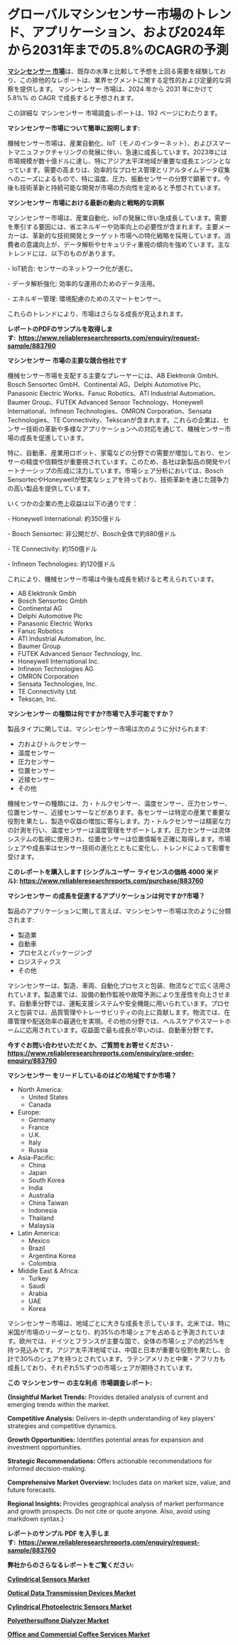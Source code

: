 <p><h1>グローバルマシンセンサー市場のトレンド、アプリケーション、および2024年から2031年までの5.8%のCAGRの予測</h1></p><p data-sourcepos="1:1-1:157"><strong><a href="https://www.reliableresearchreports.com/machine-sensor-r883760?utm_campaign=107&utm_medium=36&utm_source=Github&utm_content=ia&utm_term=18122024&utm_id=machine-sensor">マシンセンサー 市場</a></strong>は、既存の水準と比較して予想を上回る需要を経験しており、この排他的なレポートは、業界セグメントに関する定性的および定量的な洞察を提供します。 マシンセンサー 市場は、2024 年から 2031 年にかけて 5.8%% の CAGR で成長すると予想されます。</p>
<p data-sourcepos="3:1-3:50">この詳細な マシンセンサー 市場調査レポートは、192 ページにわたります。</p>
<p><strong>マシンセンサー市場について簡単に説明します:</strong></p>
<p><p>機械センサー市場は、産業自動化、IoT（モノのインターネット）、およびスマートマニュファクチャリングの発展に伴い、急速に成長しています。2023年には市場規模が数十億ドルに達し、特にアジア太平洋地域が重要な成長エンジンとなっています。需要の高まりは、効率的なプロセス管理とリアルタイムデータ収集へのニーズによるもので、特に温度、圧力、振動センサーの分野で顕著です。今後も技術革新と持続可能な開発が市場の方向性を定めると予想されています。</p></p>
<p><strong>マシンセンサー 市場における最新の動向と戦略的な洞察</strong></p>
<p><p>マシンセンサー市場は、産業自動化、IoTの発展に伴い急成長しています。需要を牽引する要因には、省エネルギーや効率向上の必要性が含まれます。主要メーカーは、革新的な技術開発とターゲット市場への特化戦略を採用しています。消費者の意識向上が、データ解析やセキュリティ重視の傾向を強めています。主なトレンドには、以下のものがあります。</p><p>- IoT統合: センサーのネットワーク化が進む。</p><p>- データ解析強化: 効率的な運用のためのデータ活用。</p><p>- エネルギー管理: 環境配慮のためのスマートセンサー。</p><p>  </p><p>これらのトレンドにより、市場はさらなる成長が見込まれます。</p></p>
<p><strong>レポートのPDFのサンプルを取得します</strong><strong>:&nbsp;&nbsp;<a href="https://www.reliableresearchreports.com/enquiry/request-sample/883760?utm_campaign=107&utm_medium=36&utm_source=Github&utm_content=ia&utm_term=18122024&utm_id=machine-sensor">https://www.reliableresearchreports.com/enquiry/request-sample/883760</a></strong></p>
<p><strong>マシンセンサー 市場の主要な競合他社です</strong></p>
<p><p>機械センサー市場を支配する主要なプレーヤーには、AB Elektronik GmbH、Bosch Sensortec GmbH、Continental AG、Delphi Automotive Plc、Panasonic Electric Works、Fanuc Robotics、ATI Industrial Automation、Baumer Group、FUTEK Advanced Sensor Technology、Honeywell International、Infineon Technologies、OMRON Corporation、Sensata Technologies、TE Connectivity、Tekscanが含まれます。これらの企業は、センサー技術の革新や多様なアプリケーションへの対応を通じて、機械センサー市場の成長を促進しています。</p><p>特に、自動車、産業用ロボット、家電などの分野での需要が増加しており、センサーの精度や信頼性が重要視されています。このため、各社は新製品の開発やパートナーシップの形成に注力しています。市場シェア分析においては、Bosch SensortecやHoneywellが堅実なシェアを持っており、技術革新を通じた競争力の高い製品を提供しています。</p><p>いくつかの企業の売上収益は以下の通りです：</p><p>- Honeywell International: 約350億ドル</p><p>- Bosch Sensortec: 非公開だが、Bosch全体で約880億ドル</p><p>- TE Connectivity: 約150億ドル</p><p>- Infineon Technologies: 約120億ドル</p><p>これにより、機械センサー市場は今後も成長を続けると考えられています。</p></p>
<p><ul><li>AB Elektronik Gmbh</li><li>Bosch Sensortec Gmbh</li><li>Continental AG</li><li>Delphi Automotive Plc</li><li>Panasonic Electric Works</li><li>Fanuc Robotics</li><li>ATI Industrial Automation, Inc.</li><li>Baumer Group</li><li>FUTEK Advanced Sensor Technology, Inc.</li><li>Honeywell International Inc.</li><li>Infineon Technologies AG</li><li>OMRON Corporation</li><li>Sensata Technologies, Inc.</li><li>TE Connectivity Ltd.</li><li>Tekscan, Inc.</li></ul></p>
<p><strong>マシンセンサー の種類は何ですか?市場で入手可能ですか？</strong></p>
<p>製品タイプに関しては、マシンセンサー市場は次のように分けられます:</p>
<p><ul><li>力およびトルクセンサー</li><li>温度センサー</li><li>圧力センサー</li><li>位置センサー</li><li>近接センサー</li><li>その他</li></ul></p>
<p><p>機械センサーの種類には、力・トルクセンサー、温度センサー、圧力センサー、位置センサー、近接センサーなどがあります。各センサーは特定の産業で重要な役割を果たし、製造や収益の増加に寄与します。力・トルクセンサーは精密な力の計測を行い、温度センサーは温度管理をサポートします。圧力センサーは流体システムの監視に使用され、位置センサーは位置情報を正確に取得します。市場シェアや成長率はセンサー技術の進化とともに変化し、トレンドによって影響を受けます。</p></p>
<p><strong>このレポートを購入します (シングルユーザー ライセンスの価格 4000 米ドル):&nbsp;<a href="https://www.reliableresearchreports.com/purchase/883760?utm_campaign=107&utm_medium=36&utm_source=Github&utm_content=ia&utm_term=18122024&utm_id=machine-sensor">https://www.reliableresearchreports.com/purchase/883760</a></strong></p>
<p><strong>マシンセンサー の成長を促進するアプリケーションは何ですか?市場？</strong></p>
<p>製品のアプリケーションに関して言えば、マシンセンサー市場は次のように分類されます:</p>
<p><ul><li>製造業</li><li>自動車</li><li>プロセスとパッケージング</li><li>ロジスティクス</li><li>その他</li></ul></p>
<p><p>マシンセンサーは、製造、車両、自動化プロセスと包装、物流などで広く活用されています。製造業では、設備の動作監視や故障予測により生産性を向上させます。自動車分野では、運転支援システムや安全機能に用いられています。プロセスと包装では、品質管理やトレーサビリティの向上に貢献します。物流では、在庫管理や配送効率の最適化を実現。その他の分野では、ヘルスケアやスマートホームに応用されています。収益面で最も成長が早いのは、自動車分野です。</p></p>
<p><strong>今すぐお問い合わせいただくか、ご質問をお寄せください</strong><strong>&nbsp;</strong>-<strong><a href="https://www.reliableresearchreports.com/enquiry/pre-order-enquiry/883760?utm_campaign=107&utm_medium=36&utm_source=Github&utm_content=ia&utm_term=18122024&utm_id=machine-sensor">https://www.reliableresearchreports.com/enquiry/pre-order-enquiry/883760</a></strong></p>
<p><strong>マシンセンサー をリードしているのはどの地域ですか市場？</strong></p>
<p><ul>
    <li>
        North America:
        <ul>
            <li>United States</li>
            <li>Canada</li>
        </ul>
    </li>
    <li>
        Europe:
        <ul>
            <li>Germany</li>
            <li>France</li>
            <li>U.K.</li>
            <li>Italy</li>
            <li>Russia</li>
        </ul>
    </li>
    <li>
        Asia-Pacific:
        <ul>
            <li>China</li>
            <li>Japan</li>
            <li>South Korea</li>
            <li>India</li>
            <li>Australia</li>
            <li>China Taiwan</li>
            <li>Indonesia</li>
            <li>Thailand</li>
            <li>Malaysia</li>
        </ul>
    </li>
    <li>
        Latin America:
        <ul>
            <li>Mexico</li>
            <li>Brazil</li>
            <li>Argentina Korea</li>
            <li>Colombia</li>
        </ul>
    </li>
    <li>
        Middle East & Africa:
        <ul>
            <li>Turkey</li>
            <li>Saudi</li>
            <li>Arabia</li>
            <li>UAE</li>
            <li>Korea</li>
        </ul>
    </li>
    </ul></p>
<p><p>マシンセンサー市場は、地域ごとに大きな成長を示しています。北米では、特に米国が市場のリーダーとなり、約35%の市場シェアを占めると予測されています。欧州では、ドイツとフランスが主要な国で、全体の市場シェアの約25%を持つ見込みです。アジア太平洋地域では、中国と日本が重要な役割を果たし、合計で30%のシェアを持つとされています。ラテンアメリカと中東・アフリカも成長しており、それぞれ5%ずつの市場シェアが期待されています。</p></p>
<p><strong>この マシンセンサー の主な利点&nbsp; 市場調査レポート:</strong></p>
<p><strong>{Insightful Market Trends:</strong> Provides detailed analysis of current and emerging trends within the market.</p>
<p><strong>Competitive Analysis:</strong> Delivers in-depth understanding of key players' strategies and competitive dynamics.</p>
<p><strong>Growth Opportunities:</strong> Identifies potential areas for expansion and investment opportunities.</p>
<p><strong>Strategic Recommendations:</strong> Offers actionable recommendations for informed decision-making.</p>
<p><strong>Comprehensive Market Overview: </strong>Includes data on market size, value, and future forecasts.</p>
<p><strong>Regional Insights: </strong>Provides geographical analysis of market performance and growth prospects. Do not cite or quote anyone. Also, avoid using markdown syntax.}</p>
<p><strong>レポートのサンプル PDF を入手します:&nbsp;</strong><strong>&nbsp;<a href="https://www.reliableresearchreports.com/enquiry/request-sample/883760?utm_campaign=107&utm_medium=36&utm_source=Github&utm_content=ia&utm_term=18122024&utm_id=machine-sensor">https://www.reliableresearchreports.com/enquiry/request-sample/883760</a></strong></p>
<p></p>
<p></p>
<p></p>
<p></p>
<p><strong>弊社からのさらなるレポートをご覧ください:</strong></p>
<p><strong><p><a href="https://www.linkedin.com/pulse/transforming-connectivity-exploring-cylindrical-sensors-markets-laife?utm_campaign=107&utm_medium=36&utm_source=Github&utm_content=ia&utm_term=18122024&utm_id=machine-sensor">Cylindrical Sensors Market</a></p><p><a href="https://www.linkedin.com/pulse/optical-data-transmission-devices-market-trends-detailed-study-oqfyf?utm_campaign=107&utm_medium=36&utm_source=Github&utm_content=ia&utm_term=18122024&utm_id=machine-sensor">Optical Data Transmission Devices Market</a></p><p><a href="https://www.linkedin.com/pulse/in-depth-cylindrical-photoelectric-sensors-market-analysis-fkrfe?utm_campaign=107&utm_medium=36&utm_source=Github&utm_content=ia&utm_term=18122024&utm_id=machine-sensor">Cylindrical Photoelectric Sensors Market</a></p><p><a href="https://github.com/petbigbeepjn/Market-Research-Report-List-1/blob/main/polyethersulfone-dialyzer-market.md?utm_campaign=107&utm_medium=36&utm_source=Github&utm_content=ia&utm_term=18122024&utm_id=machine-sensor">Polyethersulfone Dialyzer Market</a></p><p><a href="https://github.com/dmitriyvo6rog/Market-Research-Report-List-1/blob/main/office-and-commercial-coffee-services-market.md?utm_campaign=107&utm_medium=36&utm_source=Github&utm_content=ia&utm_term=18122024&utm_id=machine-sensor">Office and Commercial Coffee Services Market</a></p></strong></p>